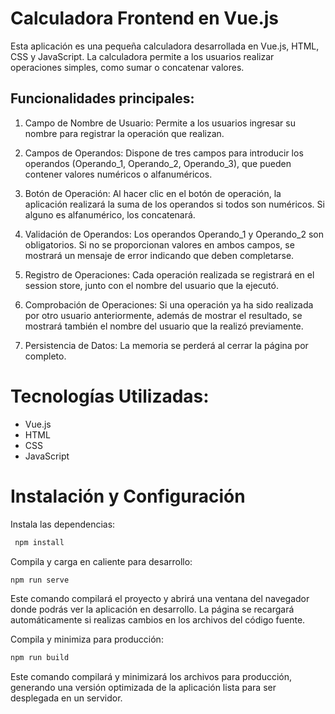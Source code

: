 # Calculadora Frontend en Vue.js

Esta aplicación es una pequeña calculadora desarrollada en Vue.js, HTML, CSS y JavaScript. La calculadora permite a los usuarios realizar operaciones simples, como sumar o concatenar valores.

## Funcionalidades principales:

1. Campo de Nombre de Usuario: Permite a los usuarios ingresar su nombre para registrar la operación que realizan.

2. Campos de Operandos: Dispone de tres campos para introducir los operandos (Operando_1, Operando_2, Operando_3), que pueden contener valores numéricos o alfanuméricos.

3. Botón de Operación: Al hacer clic en el botón de operación, la aplicación realizará la suma de los operandos si todos son numéricos. Si alguno es alfanumérico, los concatenará.

4. Validación de Operandos: Los operandos Operando_1 y Operando_2 son obligatorios. Si no se proporcionan valores en ambos campos, se mostrará un mensaje de error indicando que deben completarse.

5. Registro de Operaciones: Cada operación realizada se registrará en el session store, junto con el nombre del usuario que la ejecutó.

6. Comprobación de Operaciones: Si una operación ya ha sido realizada por otro usuario anteriormente, además de mostrar el resultado, se mostrará también el nombre del usuario que la realizó previamente.

7. Persistencia de Datos: La memoria se perderá al cerrar la página por completo.

# Tecnologías Utilizadas:

- Vue.js
- HTML
- CSS
- JavaScript

# Instalación y Configuración

Instala las dependencias:

```bash
 npm install 
```
Compila y carga en caliente para desarrollo:

```bash
npm run serve
```
Este comando compilará el proyecto y abrirá una ventana del navegador donde podrás ver la aplicación en desarrollo. La página se recargará automáticamente si realizas cambios en los archivos del código fuente.

Compila y minimiza para producción:

```bash
npm run build
```

Este comando compilará y minimizará los archivos para producción, generando una versión optimizada de la aplicación lista para ser desplegada en un servidor.
